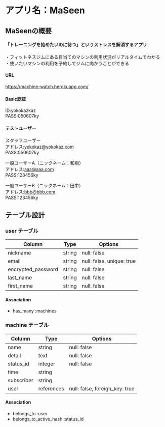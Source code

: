 # アプリ名：MaSeen

## MaSeenの概要
#### 「トレーニングを始めたいのに待つ」というストレスを解消するアプリ
・フィットネスジムにある目当てのマシンの利用状況がリアルタイムでわかる  
・使いたいマシンの利用を予約してジムに向かうことができる

#### URL
https://machine-watch.herokuapp.com/

#### Basic認証
ID:yokokazkaz  
PASS:050607ky

#### テストユーザー
スタッフユーザー  
アドレス:yokokaz@yokokaz.com  
PASS:050607ky  
  
一般ユーザーA（ニックネーム：和樹）  
アドレス:aaa@aaa.com  
PASS:123456ky  
  
一般ユーザーB（ニックネーム：田中）  
アドレス:bbb@bbb.com  
PASS:123456ky  


## テーブル設計

### user テーブル

| Column             | Type   | Options                   |
| ------------------ | ------ | ------------------------- |
| nickname           | string | null: false               |
| email              | string | null: false, unique: true |
| encrypted_password | string | null: false               |
| last_name          | string | null: false               |
| first_name         | string | null: false               |


#### Association

- has_many :machines

### machine テーブル

| Column           | Type       | Options                        |
| ---------------- | ---------- | ------------------------------ |
| name             | string     | null: false                    |
| detail           | text       | null: false                    |
| status_id        | integer    | null: false                    |
| time             | string     |                                |
| subscriber       | string     |                                |
| user             | references | null: false, foreign_key: true |

#### Association

- belongs_to :user
- belongs_to_active_hash :status_id
